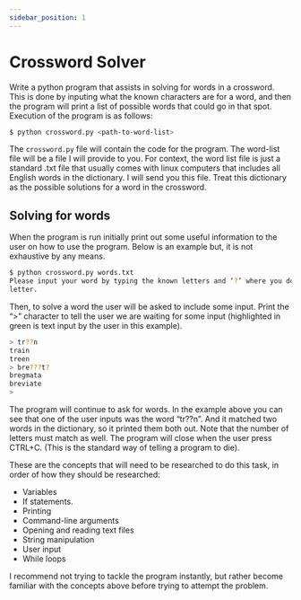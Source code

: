 ```yaml
---
sidebar_position: 1
---
```


# Crossword Solver

Write a python program that assists in solving for words in a crossword. This is done by inputing what the known characters are for a word, and then the program will print a list of possible words that could go in that spot. Execution of the program is as follows:

```bash
$ python crossword.py <path-to-word-list>
```

The `crossword.py` file will contain the code for the program. The word-list file will be a file I will provide to you. For context, the word list file is just a standard .txt file that usually comes with linux computers that includes all English words in the dictionary. I will send you this file. Treat this dictionary as the possible solutions for a word in the crossword.

## Solving for words

When the program is run initially print out some useful information to the user on how to use the program. Below is an example but, it is not exhaustive by any means.

```bash
$ python crossword.py words.txt
Please input your word by typing the known letters and ‘?’ where you do not know the
letter.
```

Then, to solve a word the user will be asked to include some input. Print the “>” character to tell the user we are waiting for some input (highlighted in green is text input by the user in this example).

```bash
> tr??n
train
treen
> bre???t?
bregmata
breviate
>
```

The program will continue to ask for words. In the example above you can see that one of the user inputs was the word “tr??n”. And it matched two words in the dictionary, so it printed them both out. Note that the number of letters must match as well. The program will close when the user press CTRL+C. (This is the standard way of telling a program to die).

These are the concepts that will need to be researched to do this task, in order of how they should be researched:

- Variables
- If statements.
- Printing
- Command-line arguments
- Opening and reading text files
- String manipulation
- User input
- While loops

I recommend not trying to tackle the program instantly, but rather become familiar with the concepts above before trying to attempt the problem.
